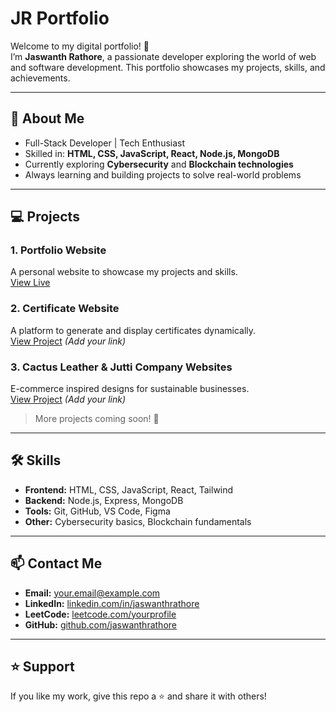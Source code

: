 # JR Portfolio

Welcome to my digital portfolio! 👋  
I’m **Jaswanth Rathore**, a passionate developer exploring the world of web and software development. This portfolio showcases my projects, skills, and achievements.

---

## 🚀 About Me
- Full-Stack Developer | Tech Enthusiast  
- Skilled in: **HTML, CSS, JavaScript, React, Node.js, MongoDB**  
- Currently exploring **Cybersecurity** and **Blockchain technologies**  
- Always learning and building projects to solve real-world problems

---

## 💻 Projects

### 1. **Portfolio Website**
A personal website to showcase my projects and skills.  
[View Live](https://jaswanthrathore.github.io/jr-portfolio/)

### 2. **Certificate Website**
A platform to generate and display certificates dynamically.  
[View Project](#) *(Add your link)*

### 3. **Cactus Leather & Jutti Company Websites**
E-commerce inspired designs for sustainable businesses.  
[View Project](#) *(Add your link)*

> More projects coming soon! 🚀

---

## 🛠 Skills
- **Frontend:** HTML, CSS, JavaScript, React, Tailwind  
- **Backend:** Node.js, Express, MongoDB  
- **Tools:** Git, GitHub, VS Code, Figma  
- **Other:** Cybersecurity basics, Blockchain fundamentals

---

## 📫 Contact Me
- **Email:** [your.email@example.com](mailto:your.email@example.com)  
- **LinkedIn:** [linkedin.com/in/jaswanthrathore](https://www.linkedin.com/in/jaswanthrathore)  
- **LeetCode:** [leetcode.com/yourprofile](#)  
- **GitHub:** [github.com/jaswanthrathore](https://github.com/jaswanthrathore)

---

## ⭐ Support
If you like my work, give this repo a ⭐ and share it with others!  


